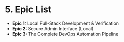 # 5. Epic List

*   **Epic 1:** Local Full-Stack Development & Verification
*   **Epic 2:** Secure Admin Interface (Local)
*   **Epic 3:** The Complete DevOps Automation Pipeline